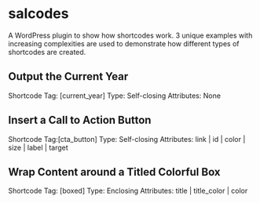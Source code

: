 # salcodes
A WordPress plugin to show how shortcodes work. 3 unique examples with increasing complexities are used to demonstrate how different types of shortcodes are created. 

## Output the Current Year
Shortcode Tag: [current_year]
Type: Self-closing
Attributes: None

## Insert a Call to Action Button
Shortcode Tag:[cta_button]
Type: Self-closing
Attributes: link | id | color | size | label | target

## Wrap Content around a Titled Colorful Box
Shortcode Tag: [boxed]
Type: Enclosing
Attributes: title | title_color | color

